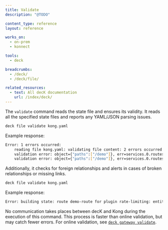```yaml
---
title: Validate
description: "@TODO"

content_type: reference
layout: reference

works_on:
  - on-prem
  - konnect

tools:
  - deck

breadcrumbs:
  - /deck/
  - /deck/file/

related_resources:
  - text: All decK documentation
    url: /index/deck/
---
```


The `validate` command reads the state file and ensures its validity. It reads all the specified state files and reports any YAML/JSON parsing issues.

```bash
deck file validate kong.yaml
```

Example response:

```sh
Error: 1 errors occurred:
	reading file kong.yaml: validating file content: 2 errors occurred:
	validation error: object={"paths":["/demo"]}, err=services.0.routes.0: Must validate at least one schema (anyOf)
	validation error: object={"paths":["/demo"]}, err=services.0.routes.0: name is required
```

Additionally, it checks for foreign relationships and alerts in cases of broken relationships or missing links.

```bash
deck file validate kong.yaml
```

Example response:

```sh
Error: building state: route demo-route for plugin rate-limiting: entity not found
```

No communication takes places between decK and Kong during the execution of this command. This process is faster than online validation, but may catch fewer errors. For online validation, see [`deck gateway validate`](/deck/gateway/validate/).
